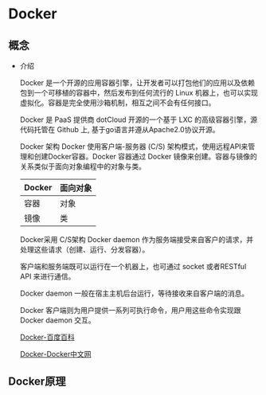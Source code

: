 # Docker 

## 概念

- 介绍
  
    Docker 是一个开源的应用容器引擎，让开发者可以打包他们的应用以及依赖包到一个可移植的容器中，然后发布到任何流行的 Linux 机器上，也可以实现虚拟化。容器是完全使用沙箱机制，相互之间不会有任何接口。

    Docker 是 PaaS 提供商 dotCloud 开源的一个基于 LXC 的高级容器引擎，源代码托管在 Github 上, 基于go语言并遵从Apache2.0协议开源。

    Docker 架构
    Docker 使用客户端-服务器 (C/S) 架构模式，使用远程API来管理和创建Docker容器。Docker 容器通过 Docker 镜像来创建。容器与镜像的关系类似于面向对象编程中的对象与类。 
    
    |Docker	|面向对象|
    |-|-|
    |容器|	对象|
    |镜像|	类|
    
    Docker采用 C/S架构 Docker daemon 作为服务端接受来自客户的请求，并处理这些请求（创建、运行、分发容器）。 
    
    客户端和服务端既可以运行在一个机器上，也可通过 socket 或者RESTful API 来进行通信。

    Docker daemon 一般在宿主主机后台运行，等待接收来自客户端的消息。 
    
    Docker 客户端则为用户提供一系列可执行命令，用户用这些命令实现跟 Docker daemon 交互。

    [Docker-百度百科](https://baike.baidu.com/item/Docker/13344470)

    [Docker-Docker中文网](http://www.docker.org.cn/index.mhtml)

## Docker原理

